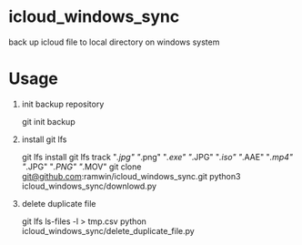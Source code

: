 # icloud_windows_sync

back up icloud file to local directory on windows system

# Usage

1. init backup repository


    git init backup


2. install git lfs

    
    git lfs install
    git lfs track "*.jpg" "*.png" "*.exe" "*.JPG" "*.iso" "*.AAE" "*.mp4" "*.JPG" "*.PNG" "*.MOV"
    git clone git@github.com:ramwin/icloud_windows_sync.git
    python3 icloud_windows_sync/downlowd.py


3. delete duplicate file


    git lfs ls-files -l > tmp.csv
    python icloud_windows_sync/delete_duplicate_file.py

